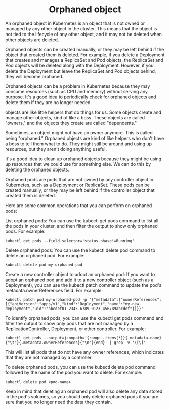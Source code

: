 <div align=center>
  
# Orphaned object

</div>

An orphaned object in Kubernetes is an object that is not owned or managed by any other object in the cluster. This means that the object is not tied to the lifecycle of any other object, and it may not be deleted when other objects are deleted.

Orphaned objects can be created manually, or they may be left behind if the object that created them is deleted. For example, if you delete a Deployment that creates and manages a ReplicaSet and Pod objects, the ReplicaSet and Pod objects will be deleted along with the Deployment. However, if you delete the Deployment but leave the ReplicaSet and Pod objects behind, they will become orphaned.

Orphaned objects can be a problem in Kubernetes because they may consume resources (such as CPU and memory) without serving any purpose. It's a good idea to periodically check for orphaned objects and delete them if they are no longer needed.

objects are like little helpers that do things for us. Some objects create and manage other objects, kind of like a boss. These objects are called "owners," and the objects they create are called "dependents."

Sometimes, an object might not have an owner anymore. This is called being "orphaned." Orphaned objects are kind of like helpers who don't have a boss to tell them what to do. They might still be around and using up resources, but they aren't doing anything useful.

It's a good idea to clean up orphaned objects because they might be using up resources that we could use for something else. We can do this by deleting the orphaned objects.

Orphaned pods are pods that are not owned by any controller object in Kubernetes, such as a Deployment or ReplicaSet. These pods can be created manually, or they may be left behind if the controller object that created them is deleted.

Here are some common operations that you can perform on orphaned pods:

List orphaned pods: You can use the kubectl get pods command to list all the pods in your cluster, and then filter the output to show only orphaned pods. For example:

```
kubectl get pods --field-selector='status.phase!=Running'
```

Delete orphaned pods: You can use the kubectl delete pod command to delete an orphaned pod. For example:

```
kubectl delete pod my-orphaned-pod
```

Create a new controller object to adopt an orphaned pod: If you want to adopt an orphaned pod and add it to a new controller object (such as a Deployment), you can use the kubectl patch command to update the pod's metadata.ownerReferences field. For example:

```
kubectl patch pod my-orphaned-pod -p '{"metadata":{"ownerReferences":[{"apiVersion":"apps/v1","kind":"Deployment","name":"my-new-deployment","uid":"abcdef01-2345-6789-0123-456789abcdef"}]}}'
```

To identify orphaned pods, you can use the kubectl get pods command and filter the output to show only pods that are not managed by a ReplicationController, Deployment, or other controller. For example:

```
kubectl get pods --output=jsonpath='{range .items[*]}{.metadata.name}{"\t"}{.metadata.ownerReferences}{"\n"}{end}' | grep -v '\[\]'
```

This will list all pods that do not have any owner references, which indicates that they are not managed by a controller.

To delete orphaned pods, you can use the kubectl delete pod command followed by the name of the pod you want to delete. For example:

```
kubectl delete pod <pod-name>
```

Keep in mind that deleting an orphaned pod will also delete any data stored in the pod's volumes, so you should only delete orphaned pods if you are sure that you no longer need the data they contain.